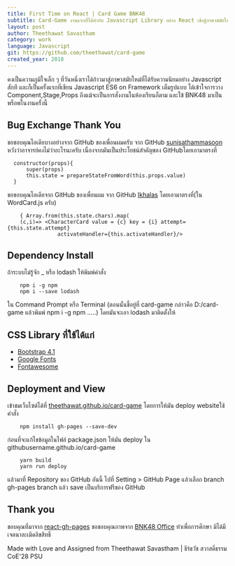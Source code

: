 ```yaml
---
title: First Time on React | Card Game BNK48
subtitle: Card-Game งานแรกที่ได้ทำกับ Javascript Library อย่าง React เข้าสู่ภาษาสมัยใหม่
layout: post
author: Theethawat Savastham
category: work
language: Javascript
git: https://github.com/theethawat/card-game
created_year: 2018
---
```


คงเป็นความภูมิใจเล็ก ๆ ที่วันหนึ่งเราได้ก้าวมาสู่ภาษาสมัยใหม่ที่ได้รับความนิยมอย่าง Javascript สักที
และก็เป็นครั้งแรกที่เขียน Javascript ES6 on Framework เต็มรูปแบบ ได้เข้าใจการวาง Component,Stage,Props ถึงแม้จะเป็นการสั่งงานในห้องเรียนก็ตาม และใข้ BNK48 มาเป็นพร็อพในงานครั้งนี้

## Bug Exchange Thank You

ขอขอบคุณไอเดียบางอย่างจาก GitHub ของเพื่อนผมครับ จาก GitHub [sunisathammasoon](https://github.com/sunisathammasoon/)
หวังว่าอาจารย์คงไม่ว่าอะไรนะครับ เนื่องจากมันเป็นประโยชน์สำคัญของ GitHubโดยเอามาตรงที่

      constructor(props){
          super(props)
          this.state = prepareStateFromWord(this.props.value)
      }

ขอขอบคุณไอเดียจาก GitHub ของเพื่อนผม จาก GitHub [Ikhalas](https://github.com/Ikhalas/)
โดยเอามาตรงที่(ใน WordCard.js ครับ)

        { Array.from(this.state.chars).map(
        (c,i)=> <CharacterCard value = {c} key = {i} attempt={this.state.attempt}
                    activateHandler={this.activateHandler}/>

## Dependency Install

ถ้าระบบไม่รู้จัก \_ หรือ lodash ให้พิมพ์คำสั่ง

        npm i -g npm
        npm i --save lodash

ใน Command Prompt หรือ Terminal (ตอนนั้นชี้อยู่ที่ card-game กล่าวคือ D:/card-game แล้วพิมพ์ npm i -g npm .....)
โดยมันจะเอา lodash มาติดตั้งให้

## CSS Library ที่ใช้ได้แก่

- [Bootstrap 4.1](https://getbootstrap.com)
- [Google Fonts](https://fonts.google.com)
- [Fontawesome](https://fontawesome.io)

## Deployment and View

เข้าชมเว็บไซต์ได้ที่ [theethawat.github.io/card-game](https://theethawat.github.io/card-game) โดยการให้มัน deploy websiteใช้คำสั่ง

        npm install gh-pages --save-dev

ก่อนที่จะแก้ไขข้อมูลในไฟล์ package.json ให้มัน deploy ใน githubusername.github.io/card-game

        yarn build
        yarn run deploy

แล้วมาที่ Repository ของ GitHub อันนี้ ไปที่ Setting > GitHub Page แล้วเลือก branch gh-pages branch แล้ว save เป็นบริการฟรีของ GitHub

## Thank you

ขอบคุณที่มาจาก [react-gh-pages](https://github.com/gitname/react-gh-pages)
ขอขอบคุณภาพจาก [BNK48 Office](https://www.bnk48.com/#/Member) ทำเพื่อการศึกษา มิได้มีเจตนาละเมิดลิขสิทธิ์

Made with Love and Assigned from Theethawat Savastham | ธีร์ธวัช สวาสดิ์ธรรม CoE'28 PSU
